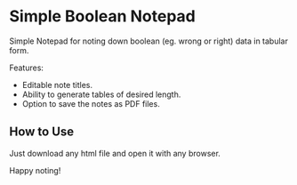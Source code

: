 # Simple Boolean Notepad

Simple Notepad for noting down boolean (eg. wrong or right) data in tabular form. 

Features:
- Editable note titles.
- Ability to generate tables of desired length.
- Option to save the notes as PDF files.

## How to Use

Just download any html file and open it with any browser.

Happy noting!
